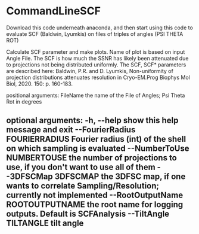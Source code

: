 # CommandLineSCF
Download this code underneath anaconda, and then start using this code to evaluate SCF (Baldwin, Lyumkis) on files of triples of angles (PSI THETA ROT)

Calculate SCF parameter and make plots. Name of plot is based on input Angle File. The SCF is how much the SSNR has likely been attenuated due to projections not being
distributed uniformly. The SCF, SCF* parameters are described here: Baldwin, P.R. and D. Lyumkis, Non-uniformity of projection distributions attenuates resolution in Cryo-EM.Prog
Biophys Mol Biol, 2020. 150: p. 160-183.

positional arguments:
 FileName              the name of the File of Angles; Psi Theta Rot in degrees

optional arguments:
 -h, --help            show this help message and exit
 --FourierRadius FOURIERRADIUS
                       Fourier radius (int) of the shell on which sampling is evaluated
 --NumberToUse NUMBERTOUSE
                       the number of projections to use, if you don't want to use all of them
 --3DFSCMap 3DFSCMAP   the 3DFSC map, if one wants to correlate Sampling/Resolution; currently not implemented
 --RootOutputName ROOTOUTPUTNAME
                       the root name for logging outputs. Default is SCFAnalysis
 --TiltAngle TILTANGLE
                       tilt angle
----------------------------------------------------------------------------------

